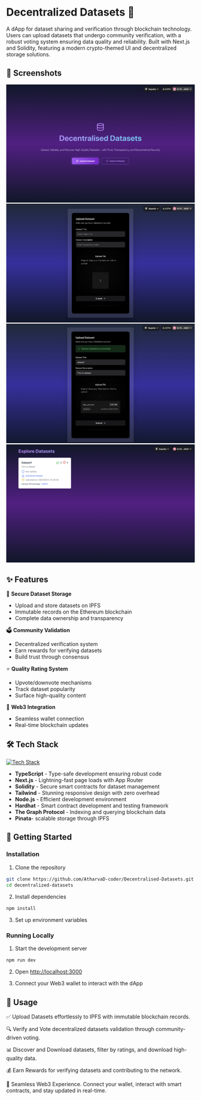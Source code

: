 # Decentralized Datasets 🔗

A dApp for dataset sharing and verification through blockchain technology. Users can upload datasets that undergo community verification, with a robust voting system ensuring data quality and reliability. Built with Next.js and Solidity, featuring a modern crypto-themed UI and decentralized storage solutions.

## 📸 Screenshots

![Landing Page](frontend/public/landing_page.png)
![Upload Interface](frontend/public/upload_page.png)
![Successful Upload](frontend/public/successfully_uploaded.png)
![Dataset Gallery](frontend/public/explore.png)

## ✨ Features

🔐 **Secure Dataset Storage**
- Upload and store datasets on IPFS
- Immutable records on the Ethereum blockchain
- Complete data ownership and transparency

🗳️ **Community Validation**
- Decentralized verification system
- Earn rewards for verifying datasets
- Build trust through consensus

⭐ **Quality Rating System**
- Upvote/downvote mechanisms
- Track dataset popularity
- Surface high-quality content

💎 **Web3 Integration**
- Seamless wallet connection
- Real-time blockchain updates


## 🛠️ Tech Stack

[![Tech Stack](https://skillicons.dev/icons?i=ts,nextjs,solidity,tailwind,nodejs,graphql,react)](https://skillicons.dev)

- **TypeScript** - Type-safe development ensuring robust code
- **Next.js** - Lightning-fast page loads with App Router
- **Solidity** - Secure smart contracts for dataset management
- **Tailwind** - Stunning responsive design with zero overhead
- **Node.js** - Efficient development environment
- **Hardhat** - Smart contract development and testing framework
- **The Graph Protocol**  - Indexing and querying blockchain data
- **Pinata**-  scalable storage through IPFS

## 🚀 Getting Started


### Installation

1. Clone the repository
```bash
git clone https://github.com/AtharvaD-coder/Decentralised-Datasets.git
cd decentralized-datasets
```

2. Install dependencies
```bash
npm install
```

3. Set up environment variables

### Running Locally

1. Start the development server
```bash
npm run dev
```

2. Open [http://localhost:3000](http://localhost:3000)

3. Connect your Web3 wallet to interact with the dApp

## 🎯 Usage

✅ Upload Datasets effortlessly to IPFS with immutable blockchain records.

🔍 Verify and Vote decentralized datasets validation through community-driven voting.

📊 Discover and Download  datasets, filter by ratings, and download high-quality data.

💰 Earn Rewards for verifying datasets and contributing to the network.

🔗 Seamless Web3 Experience. Connect your wallet, interact with smart contracts, and stay updated in real-time.

